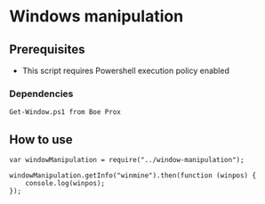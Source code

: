 
# Windows manipulation #

## Prerequisites ## 

- This script requires Powershell execution policy enabled

### Dependencies ###
```
Get-Window.ps1 from Boe Prox
```

## How to use ##
 
```
var windowManipulation = require("../window-manipulation");

windowManipulation.getInfo("winmine").then(function (winpos) {
	console.log(winpos);
});
```